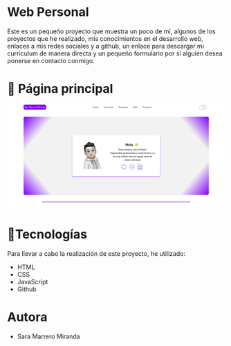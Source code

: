 # Web Personal
Este es un pequeño proyecto que muestra un poco de mí, algunos de los proyectos que he realizado, mis conocimientos en el desarrollo web, enlaces a mis redes sociales y a github, un enlace para descargar mi curriculum de manera directa y un pequeño formulario por si alguién desea ponerse en contacto conmigo.

# 📸 Página principal

![Pagina principal](./img/paginaPrincipal.jpg)



# 🔧Tecnologías
Para llevar a cabo la realización de este proyecto, he utilizado:
* HTML
* CSS
* JavaScript
* Github

# Autora
* Sara Marrero Miranda
